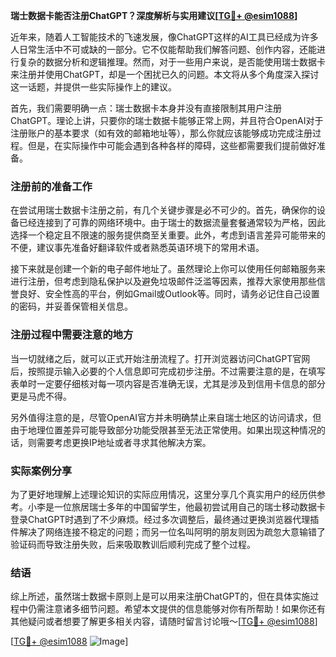 **瑞士数据卡能否注册ChatGPT？深度解析与实用建议[[TG💪+ @esim1088](https://t.me/s/esim1088)]**

近年来，随着人工智能技术的飞速发展，像ChatGPT这样的AI工具已经成为许多人日常生活中不可或缺的一部分。它不仅能帮助我们解答问题、创作内容，还能进行复杂的数据分析和逻辑推理。然而，对于一些用户来说，是否能使用瑞士数据卡来注册并使用ChatGPT，却是一个困扰已久的问题。本文将从多个角度深入探讨这一话题，并提供一些实际操作上的建议。

首先，我们需要明确一点：瑞士数据卡本身并没有直接限制其用户注册ChatGPT。理论上讲，只要你的瑞士数据卡能够正常上网，并且符合OpenAI对于注册账户的基本要求（如有效的邮箱地址等），那么你就应该能够成功完成注册过程。但是，在实际操作中可能会遇到各种各样的障碍，这些都需要我们提前做好准备。

### 注册前的准备工作

在尝试用瑞士数据卡注册之前，有几个关键步骤是必不可少的。首先，确保你的设备已经连接到了可靠的网络环境中。由于瑞士的数据流量套餐通常较为严格，因此选择一个稳定且不限速的服务提供商至关重要。此外，考虑到语言差异可能带来的不便，建议事先准备好翻译软件或者熟悉英语环境下的常用术语。

接下来就是创建一个新的电子邮件地址了。虽然理论上你可以使用任何邮箱服务来进行注册，但考虑到隐私保护以及避免垃圾邮件泛滥等因素，推荐大家使用那些信誉良好、安全性高的平台，例如Gmail或Outlook等。同时，请务必记住自己设置的密码，并妥善保管相关信息。

### 注册过程中需要注意的地方

当一切就绪之后，就可以正式开始注册流程了。打开浏览器访问ChatGPT官网后，按照提示输入必要的个人信息即可完成初步注册。不过需要注意的是，在填写表单时一定要仔细核对每一项内容是否准确无误，尤其是涉及到信用卡信息的部分更是马虎不得。

另外值得注意的是，尽管OpenAI官方并未明确禁止来自瑞士地区的访问请求，但由于地理位置差异可能导致部分功能受限甚至无法正常使用。如果出现这种情况的话，则需要考虑更换IP地址或者寻求其他解决方案。

### 实际案例分享

为了更好地理解上述理论知识的实际应用情况，这里分享几个真实用户的经历供参考。小李是一位旅居瑞士多年的中国留学生，他最初尝试用自己的瑞士移动数据卡登录ChatGPT时遇到了不少麻烦。经过多次调整后，最终通过更换浏览器代理插件解决了网络连接不稳定的问题；而另一位名叫阿明的朋友则因为疏忽大意输错了验证码而导致注册失败，后来吸取教训后顺利完成了整个过程。

### 结语

综上所述，虽然瑞士数据卡原则上是可以用来注册ChatGPT的，但在具体实施过程中仍需注意诸多细节问题。希望本文提供的信息能够对你有所帮助！如果你还有其他疑问或者想要了解更多相关内容，请随时留言讨论哦～[[TG💪+ @esim1088](https://t.me/s/esim1088)]

[[TG💪+ @esim1088](https://t.me/s/esim1088) ![Image](https://i.postimg.cc/4NQfJmqS/Snipaste-2025-05-13-00-14-12.png)]